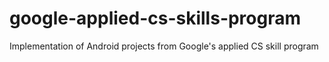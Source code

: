 # google-applied-cs-skills-program
Implementation of Android projects from Google's applied CS skill program
